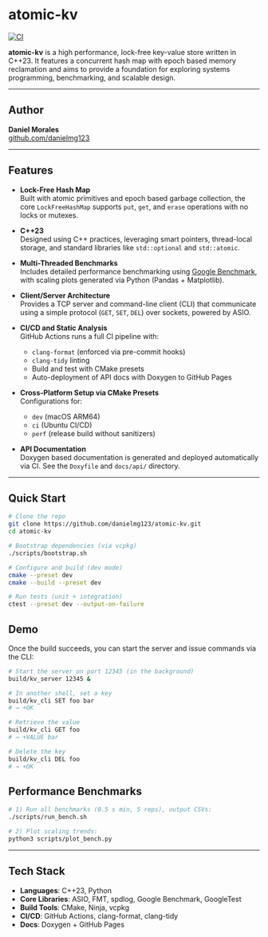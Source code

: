 # atomic-kv

[![CI](https://github.com/danielmg123/atomic-kv/actions/workflows/ci.yml/badge.svg)](https://github.com/danielmg123/atomic-kv/actions/workflows/ci.yml)

**atomic-kv** is a high performance, lock-free key-value store written in C++23. It features a concurrent hash map with epoch based memory reclamation and aims to provide a foundation for exploring systems programming, benchmarking, and scalable design.

---

## Author

**Daniel Morales**  
[github.com/danielmg123](https://github.com/danielmg123)

---

## Features

- **Lock-Free Hash Map**  
  Built with atomic primitives and epoch based garbage collection, the core `LockFreeHashMap` supports `put`, `get`, and `erase` operations with no locks or mutexes.

- **C++23**  
  Designed using C++ practices, leveraging smart pointers, thread-local storage, and standard libraries like `std::optional` and `std::atomic`.

- **Multi-Threaded Benchmarks**  
  Includes detailed performance benchmarking using [Google Benchmark](https://github.com/google/benchmark), with scaling plots generated via Python (Pandas + Matplotlib).

- **Client/Server Architecture**  
  Provides a TCP server and command-line client (CLI) that communicate using a simple protocol (`GET`, `SET`, `DEL`) over sockets, powered by ASIO.

- **CI/CD and Static Analysis**  
  GitHub Actions runs a full CI pipeline with:
  - `clang-format` (enforced via pre-commit hooks)
  - `clang-tidy` linting
  - Build and test with CMake presets
  - Auto-deployment of API docs with Doxygen to GitHub Pages

- **Cross-Platform Setup via CMake Presets**  
  Configurations for:
  - `dev` (macOS ARM64)
  - `ci` (Ubuntu CI/CD)
  - `perf` (release build without sanitizers)

- **API Documentation**  
  Doxygen based documentation is generated and deployed automatically via CI. See the `Doxyfile` and `docs/api/` directory.

---

## Quick Start

```bash
# Clone the repo
git clone https://github.com/danielmg123/atomic-kv.git
cd atomic-kv

# Bootstrap dependencies (via vcpkg)
./scripts/bootstrap.sh

# Configure and build (dev mode)
cmake --preset dev
cmake --build --preset dev

# Run tests (unit + integration)
ctest --preset dev --output-on-failure
```

## Demo

Once the build succeeds, you can start the server and issue commands via the CLI:

```bash
# Start the server on port 12345 (in the background)
build/kv_server 12345 &

# In another shell, set a key
build/kv_cli SET foo bar
# → +OK

# Retrieve the value
build/kv_cli GET foo
# → +VALUE bar

# Delete the key
build/kv_cli DEL foo
# → +OK
```

## Performance Benchmarks

```bash
# 1) Run all benchmarks (0.5 s min, 5 reps), output CSVs:
./scripts/run_bench.sh

# 2) Plot scaling trends:
python3 scripts/plot_bench.py
```

---

## Tech Stack

- **Languages**: C++23, Python
- **Core Libraries**: ASIO, FMT, spdlog, Google Benchmark, GoogleTest
- **Build Tools**: CMake, Ninja, vcpkg
- **CI/CD**: GitHub Actions, clang-format, clang-tidy
- **Docs**: Doxygen + GitHub Pages